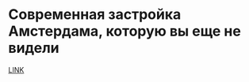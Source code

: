 # Современная застройка Амстердама, которую вы еще не видели



[LINK](https://varlamov.ru/3721072.html)